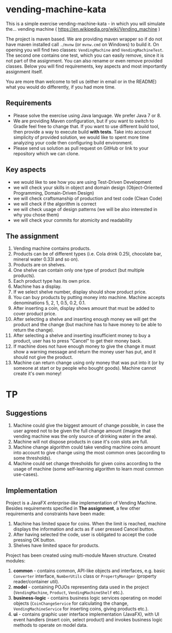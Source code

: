 vending-machine-kata
====================

This is a simple exercise vending-machine-kata - in which you will simulate the...
vending machine ( https://en.wikipedia.org/wiki/Vending_machine )

The project is maven based. We are providing maven wrapper so if do not have maven installed call `./mvnw` (or `mvnw.cmd` on Windows) to 
build it.
On opening you will find two classes: 
`VendingMachine` and `VendingMachineTest`.
The second one contains one test, which you can easily remove, since it is not part of the assignment.
You can also rename or even remove provided classes.
Below you will find requirements, key aspects and most importantly assignment itself.

You are more than welcome to tell us (either in email or in the README) what you would do differently, if you had more time.


Requirements
---------

* Please solve the exercise using Java language. We prefer Java 7 or 8.
* We are providing Maven configuration, but if you want to switch to Gradle feel free to change that.
If you want to use different build tool, then provide a way to execute build **with tests**.
Take into account simplicity of provided solution, we would like to spent more time analyzing your code then configuring build environment.
* Please send us solution as pull request on GitHub or link to your repository which we can clone.

Key aspects
----------------

* we would like to see how you are using Test-Driven Development
* we will check your skills in object and domain design (Object-Oriented Programming, Domain-Driven Design)
* we will check craftsmanship of production and test code (Clean Code)
* we will check if the algorithm is correct
* we will check usage of design patterns (we will be also interested in why you chose them)
* we will check your commits for atomicity and readability

The assignment
------------

1. Vending machine contains products.
2. Products can be of different types (i.e. Cola drink 0.25l, chocolate bar, mineral water 0.33l and so on).
3. Products are on shelves.
4. One shelve can contain only one type of product (but multiple products).
5. Each product type has its own price.
6. Machine has a display.
7. If we select shelve number, display should show product price.
8. You can buy products by putting money into machine. Machine accepts denominations 5, 2, 1, 0.5, 0.2, 0.1.
9. After inserting a coin, display shows amount that must be added to cover product price.
10. After selecting a shelve and inserting enough money we will get the product and the change (but machine has to have money to be able to return the change).
11. After selecting a shelve and inserting insufficient money to buy a product, user has to press "Cancel" to get their money back.
12. If machine does not have enough money to give the change it must show a warning message and return the money user has put, and it should not give the product.
13. Machine can return change using only money that was put into it (or by someone at start or by people who bought goods). Machine cannot create it's own money!


# TP


## Suggestions
1. Machine could give the biggest amount of change possible, in case the user agreed not to be given the full change amount 
(imagine that vending machine was the only source of drinking water in the area).
2. Machine will not dispose products in case it's coin slots are full.
3. Machine change algorithm could take vending machine coins amount into account to give change using the most common ones (according to some thresholds).
4. Machine could set change thresholds for given coins according to the usage of machine (some self-learning algorithm to learn most common use-cases).


## Implementation
Project is a JavaFX _enterprise-like_ implementation of Vending Machine.
Besides requirements specified in **The assignment**, a few other requirements and constraints have been made:
1. Machine has limited space for coins. When the limit is reached, machine displays the information and acts as if user pressed Cancel button.
2. After having selected the code, user is obligated to accept the code pressing OK button.
3. Shelves have limited space for products.

Project has been created using multi-module Maven structure. Created modules:
1. **common** - contains common, API-like objects and interfaces, e.g. basic `Converter` interface, `NumberUtils` class or `PropertyManager` (property reader/container util).
2. **model** - containing POJOs representing data used in the project (`VendingMachine`, `Product`, `VendingMachineShelf` etc.).
3. **business-logic** - contains business logic services operating on model objects (`CoinChangeService` for calculating the change, `VendingMachineService` for inserting coins, giving products etc.).
4. **ui** - contains graphic user interface implementation (JavaFX), with UI event handlers (insert coin, select product) and invokes business logic methods to operate on model data.

 
